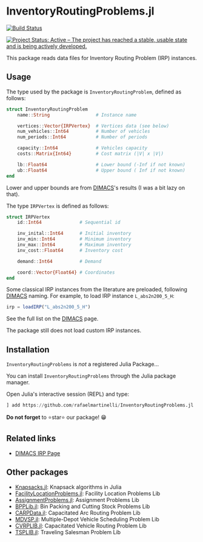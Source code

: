 # InventoryRoutingProblems.jl

<!-- [![Stable](https://img.shields.io/badge/docs-stable-blue.svg)](https://rafaelmartinelli.github.io/InventoryRoutingProblems.jl/stable)
[![Dev](https://img.shields.io/badge/docs-dev-blue.svg)](https://rafaelmartinelli.github.io/InventoryRoutingProblems.jl/dev) -->
[![Build Status](https://github.com/rafaelmartinelli/InventoryRoutingProblems.jl/workflows/CI/badge.svg)](https://github.com/rafaelmartinelli/InventoryRoutingProblems.jl/actions)
<!-- [![Coverage](https://codecov.io/gh/rafaelmartinelli/InventoryRoutingProblems.jl/branch/main/graph/badge.svg)](https://codecov.io/gh/rafaelmartinelli/InventoryRoutingProblems.jl) -->
[![Project Status: Active – The project has reached a stable, usable state and is being actively developed.](https://www.repostatus.org/badges/latest/active.svg)](https://www.repostatus.org/#active)

This package reads data files for Inventory Routing Problem (IRP) instances.

## Usage

The type used by the package is `InventoryRoutingProblem`, defined as follows:

```julia
struct InventoryRoutingProblem
    name::String                 # Instance name

    vertices::Vector{IRPVertex}  # Vertices data (see below)
    num_vehicles::Int64          # Number of vehicles
    num_periods::Int64           # Number of periods

    capacity::Int64              # Vehicles capacity
    costs::Matrix{Int64}         # Cost matrix (|V| x |V|)

    lb::Float64                  # Lower bound (-Inf if not known)
    ub::Float64                  # Upper bound ( Inf if not known)
end
```

Lower and upper bounds are from [DIMACS](http://dimacs.rutgers.edu/programs/challenge/vrp/irp/)'s results (I was a bit lazy on that).

The type `IRPVertex` is defined as follows:

```julia
struct IRPVertex
    id::Int64              # Sequential id

    inv_inital::Int64      # Initial inventory
    inv_min::Int64         # Minimum inventory
    inv_max::Int64         # Maximum inventory
    inv_cost::Float64      # Inventory cost

    demand::Int64          # Demand

    coord::Vector{Float64} # Coordinates
end
```

Some classical IRP instances from the literature are preloaded, following [DIMACS](http://dimacs.rutgers.edu/programs/challenge/vrp/irp/) naming. For example, to load IRP instance `L_abs2n200_5_H`:

```julia
irp = loadIRP("L_abs2n200_5_H")
```

See the full list on the [DIMACS](http://dimacs.rutgers.edu/programs/challenge/vrp/irp/) page.

The package still does not load custom IRP instances.

## Installation

`InventoryRoutingProblems` is _not_ a registered Julia Package...

You can install `InventoryRoutingProblems` through the Julia package manager.

Open Julia's interactive session (REPL) and type:

```julia
] add https://github.com/rafaelmartinelli/InventoryRoutingProblems.jl
```

__Do not forget__ to :star:star:star: our package! :grin:

## Related links

- [DIMACS IRP Page](http://dimacs.rutgers.edu/programs/challenge/vrp/irp/)

## Other packages

- [Knapsacks.jl](https://github.com/rafaelmartinelli/Knapsacks.jl): Knapsack algorithms in Julia
- [FacilityLocationProblems.jl](https://github.com/rafaelmartinelli/FacilityLocationProblems.jl): Facility Location Problems Lib
- [AssignmentProblems.jl](https://github.com/rafaelmartinelli/AssignmentProblems.jl): Assignment Problems Lib
- [BPPLib.jl](https://github.com/rafaelmartinelli/BPPLib.jl): Bin Packing and Cutting Stock Problems Lib
- [CARPData.jl](https://github.com/rafaelmartinelli/CARPData.jl): Capacitated Arc Routing Problem Lib
- [MDVSP.jl](https://github.com/rafaelmartinelli/MDVSP.jl): Multiple-Depot Vehicle Scheduling Problem Lib
- [CVRPLIB.jl](https://github.com/chkwon/CVRPLIB.jl): Capacitated Vehicle Routing Problem Lib
- [TSPLIB.jl](https://github.com/matago/TSPLIB.jl): Traveling Salesman Problem Lib
